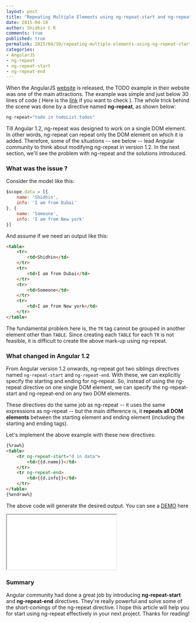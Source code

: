 ```yaml
---
layout: post
title: "Repeating Multiple Elements using ng-repeat-start and ng-repeat-end in AngularJS"
date: 2015-04-10
author: Shidhin C R
comments: true
published: true
permalink: 2015/04/10/repeating-multiple-elements-using-ng-repeat-start-and-ng-repeat-end-in-angularjs/
categories:
- AngularJS
- ng-repeat
- ng-repeat-start
- ng-repeat-end
---
```

When the AngularJS [website](http://www.angularjs.org) is released, the TODO example in their website was one of the main attractions. The example was simple and just below 30 lines of code ( Here is the [link](https://jsfiddle.net/1waxcf9x/)  if you want to check ). The whole trick behind the scene was done by a directive named **ng-repeat**, as shown below:
<!-- more -->
```javascript
ng-repeat="todo in todoList.todos"
```
Till Angular 1.2, ng-repeat was designed to work on a single DOM element. In other words, ng-repeat can repeat only the DOM element on which it is added. Therefore, some of the situations -- see below -- lead Angular community to think about modifying ng-repeat in version 1.2. In the next section, we'll see the problem with ng-repeat and the solutions introduced.

### What was the issue ?

Consider the model like this:

```js
$scope.data = [{
    name: 'Shidhin',
    info: 'I am from Dubai'
}, {
    name: 'Someone',
    info: 'I am from New york'
}]
```
And assume if we need an output like this:

```html
<table>
    <tr>
        <td>Shidhin</td>
    </tr>
    <tr>
        <td>I am from Dubai</td>
    </tr>
    <tr>
        <td>Someone</td>
    </tr>
    <tr>
        <td>I am from New york</td>
    </tr>
</table>
```

The fundamental problem here is, the `TR` tag cannot be grouped in another element other than `TABLE`. Since creating each `TABLE` for each `TR` is not feasible, it is difficult to create the above mark-up using ng-repeat.

### What changed in Angular 1.2

From Angular version 1.2 onwards, ng-repeat got two siblings directives named `ng-repeat-start` and `ng-repeat-end`. With these, we can explicitly specify the starting and ending for ng-repeat. So, instead of using the ng-repeat directive on one single DOM element, we can specify the ng-repeat-start and ng-repeat-end on any two DOM elements.

These directives do the same job as ng-repeat -- it uses the same expressions as ng-repeat  -- but the main difference is, it **repeats all DOM elements** between the starting element and ending element (including the starting and ending tags).

Let's implement the above example with these new directives:

```html
{%raw%}
<table>
    <tr ng-repeat-start="d in data">
        <td>{{d.name}}</td>
    </tr>
    <tr ng-repeat-end>
        <td>{{d.info}}</td>
    </tr>
</table>
{%endraw%}
```
The above code will generate the desired output. You can see a [DEMO](//jsfiddle.net/shidhincr/3eLp5u6m/1/) here

<iframe loading="lazy" class="embedd-iframe" src="//jsfiddle.net/shidhincr/3eLp5u6m/1/embedded/js,html,css,result/" ></iframe>

### Summary

Angular community had done a great job by introducing **ng-repeat-start** and **ng-repeat-end** directives. They're really powerful and solve some of the short-comings of the ng-repeat directive. I hope this article will help you for start using ng-repeat effectively in your next project. Thanks for reading!
